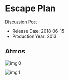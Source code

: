 # Escape Plan

[Discussion Post](https://www.avsforum.com/threads/bass-eq-for-filtered-movies.2995212/post-58252568)

* Release Date: 2018-06-15
* Production Year: 2013

## Atmos

![img 0](https://i.imgur.com/Sj80g64.jpg)

![img 1](https://i.imgur.com/96UHUqB.png)

